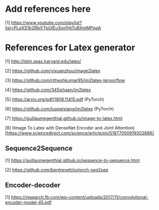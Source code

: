 # Add references here

[1] https://www.youtube.com/playlist?list=PLqXS1b2lRpYTpUIEu3oxfhhTuBXmMPppA

# References for Latex generator

[1] http://lstm.seas.harvard.edu/latex/

[2] https://github.com/yixuanzhou/image2latex

[3] https://github.com/ritheshkumar95/im2latex-tensorflow

[4] https://github.com/345ishaan/im2latex

[5] https://arxiv.org/pdf/1908.11415.pdf  (PyTorch)

[6] https://github.com/luopeixiang/im2latex  (PyTorch)

[7] https://guillaumegenthial.github.io/image-to-latex.html

[8] (Image To Latex with DenseNet Encoder and Joint Attention)[https://www.sciencedirect.com/science/article/pii/S1877050919302686]

## Sequence2Sequence 

[1] https://guillaumegenthial.github.io/sequence-to-sequence.html

[2] https://github.com/bentrevett/pytorch-seq2seq

## Encoder-decoder

[1] https://research.fb.com/wp-content/uploads/2017/11/convolutional-encoder-model-45.pdf
